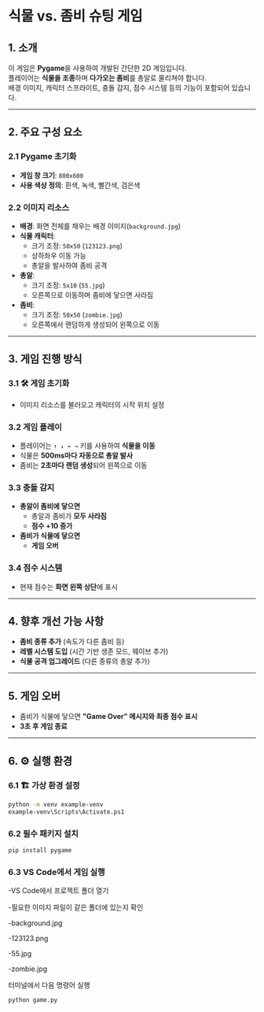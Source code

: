 #  식물 vs. 좀비 슈팅 게임

## 1.  소개  
이 게임은 **Pygame**을 사용하여 개발된 간단한 2D 게임입니다.  
플레이어는 **식물을 조종**하며 **다가오는 좀비**를 총알로 물리쳐야 합니다.  
배경 이미지, 캐릭터 스프라이트, 충돌 감지, 점수 시스템 등의 기능이 포함되어 있습니다.  

---

## 2.  주요 구성 요소  

### 2.1  Pygame 초기화  
- **게임 창 크기**: `800x600`  
- **사용 색상 정의**: 흰색, 녹색, 빨간색, 검은색  

### 2.2  이미지 리소스  
- **배경**: 화면 전체를 채우는 배경 이미지(`background.jpg`)  
- **식물 캐릭터**:  
  - 크기 조정: `50x50` (`123123.png`)  
  - 상하좌우 이동 가능  
  - 총알을 발사하여 좀비 공격  
- **총알**:  
  - 크기 조정: `5x10` (`55.jpg`)  
  - 오른쪽으로 이동하며 좀비에 닿으면 사라짐  
- **좀비**:  
  - 크기 조정: `50x50` (`zombie.jpg`)  
  - 오른쪽에서 랜덤하게 생성되어 왼쪽으로 이동  

---

## 3.  게임 진행 방식  

### 3.1 🛠 게임 초기화  
- 이미지 리소스를 불러오고 캐릭터의 시작 위치 설정  

### 3.2  게임 플레이  
- 플레이어는 `↑ ↓ ← →` 키를 사용하여 **식물을 이동**  
- 식물은 **500ms마다 자동으로 총알 발사**  
- 좀비는 **2초마다 랜덤 생성**되어 왼쪽으로 이동  

### 3.3  충돌 감지  
- **총알이 좀비에 닿으면**  
  - 총알과 좀비가 **모두 사라짐**  
  - **점수 +10 증가**  
- **좀비가 식물에 닿으면**  
  - **게임 오버**  

### 3.4  점수 시스템  
- 현재 점수는 **화면 왼쪽 상단**에 표시  

---

## 4.  향후 개선 가능 사항  
- **좀비 종류 추가** (속도가 다른 좀비 등)  
- **레벨 시스템 도입** (시간 기반 생존 모드, 웨이브 추가)  
- **식물 공격 업그레이드** (다른 종류의 총알 추가)  

---

## 5.  게임 오버  
- 좀비가 식물에 닿으면 **"Game Over" 메시지와 최종 점수 표시**  
- **3초 후 게임 종료**  

---

## 6. ⚙ 실행 환경  

### 6.1 🏗 가상 환경 설정  
```bash
python -m venv example-venv 
example-venv\Scripts\Activate.ps1
```

### 6.2 필수 패키지 설치

```bash
pip install pygame
```
### 6.3 VS Code에서 게임 실행
-VS Code에서 프로젝트 폴더 열기

-필요한 이미지 파일이 같은 폴더에 있는지 확인

-background.jpg

-123123.png

-55.jpg

-zombie.jpg

터미널에서 다음 명령어 실행

```bash
python game.py
```
